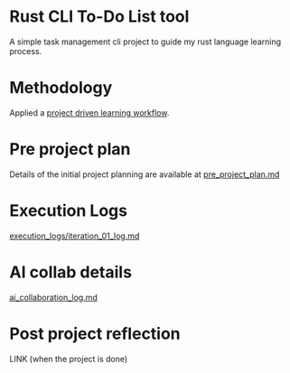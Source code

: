 # Rust CLI To-Do List tool
A simple task management cli project to guide my rust language learning process. 

# Methodology 
Applied a [project driven learning workflow](https://github.com/Math-SA/doc_project_documentation_template.git).

# Pre project plan
Details of the initial project planning are available at [pre_project_plan.md](https://github.com/Math-SA/practice_rust_01_task_management_cli/blob/main/pre_project_plan.md)

# Execution Logs
[execution_logs/iteration_01_log.md](https://github.com/Math-SA/practice_rust_01_task_management_cli/blob/main/execution_logs/iteration_01_log.md) 

# AI collab details
[ai_collaboration_log.md](https://github.com/Math-SA/practice_rust_01_task_management_cli/blob/main/ai_collaboration_log.md)

# Post project reflection
LINK (when the project is done)
